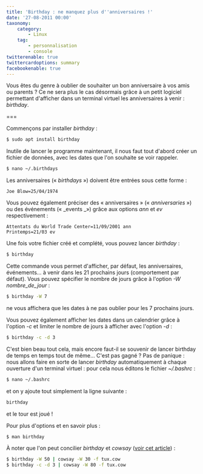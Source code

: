 ```yaml
---
title: 'Birthday : ne manquez plus d''anniversaires !'
date: '27-08-2011 00:00'
taxonomy:
    category:
        - Linux
    tag:
        - personnalisation
        - console
twitterenable: true
twittercardoptions: summary
facebookenable: true
---
```


Vous êtes du genre à oublier de souhaiter un bon anniversaire à vos amis ou parents&nbsp;? Ce ne sera plus le cas désormais grâce à un petit logiciel permettant d'afficher dans un terminal virtuel les anniversaires à venir&nbsp;: _birthday_.



===

Commençons par installer _birthday_&nbsp;:

```bash
$ sudo apt install birthday
```

Inutile de lancer le programme maintenant, il nous faut tout d'abord créer un fichier de données, avec les dates que l'on souhaite se voir rappeler.

```bash
$ nano ~/.birthdays
```

Les anniversaires («&nbsp;_birthdays_&nbsp;») doivent être entrées sous cette forme&nbsp;:

```
Joe Blow=25/04/1974
```

Vous pouvez également préciser des «&nbsp;anniversaires&nbsp;» («&nbsp;_anniversaries_&nbsp;») ou des événements («&nbsp;_events _») grâce aux options _ann_ et _ev_ respectivement&nbsp;:

```
Attentats du World Trade Center=11/09/2001 ann
Printemps=21/03 ev
```

Une fois votre fichier créé et complété, vous pouvez lancer _birthday_&nbsp;:

```bash
$ birthday
```

Cette commande vous permet d'afficher, par défaut, les anniversaires, événements… à venir dans les 21 prochains jours (comportement par défaut). Vous pouvez spécifier le nombre de jours grâce à l'option _-W nombre\_de\_jour_&nbsp;:

```bash
$ birthday -W 7
```

ne vous affichera que les dates à ne pas oublier pour les 7 prochains jours.

Vous pouvez également afficher les dates dans un calendrier grâce à l'option _-c_ et limiter le nombre de jours à afficher avec l'option _-d_&nbsp;:

```bash
$ birthday -c -d 3
```

C'est bien beau tout cela, mais encore faut-il se souvenir de lancer birthday de temps en temps tout de même… C'est pas gagné&nbsp;? Pas de panique&nbsp;: nous allons faire en sorte de lancer _birthday_ automatiquement à chaque ouverture d'un terminal virtuel&nbsp;: pour cela nous éditons le fichier _~/.bashrc_&nbsp;:

```bash
$ nano ~/.bashrc
```

et on y ajoute tout simplement la ligne suivante&nbsp;:

```bash
birthday
```

et le tour est joué&nbsp;!

Pour plus d'options et en savoir plus&nbsp;:

```bash
$ man birthday
```

À noter que l'on peut concilier _birthday_ et _cowsay_ ([voir cet article](/blog/un-terminal-accueillant-cest-possible-avec-cowsay-et-fortune))&nbsp;:

```bash
$ birthday -W 50 | cowsay -W 30 -f tux.cow
$ birthday -c -d 3 | cowsay -W 80 -f tux.cow
```